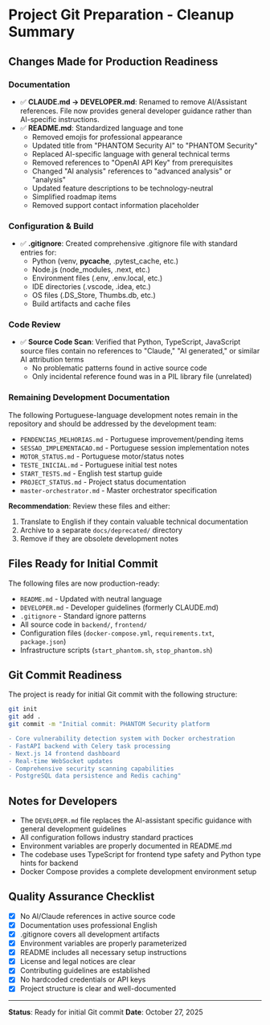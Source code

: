 # Project Git Preparation - Cleanup Summary

## Changes Made for Production Readiness

### Documentation
- ✅ **CLAUDE.md → DEVELOPER.md**: Renamed to remove AI/Assistant references. File now provides general developer guidance rather than AI-specific instructions.
- ✅ **README.md**: Standardized language and tone
  - Removed emojis for professional appearance
  - Updated title from "PHANTOM Security AI" to "PHANTOM Security"
  - Replaced AI-specific language with general technical terms
  - Removed references to "OpenAI API Key" from prerequisites
  - Changed "AI analysis" references to "advanced analysis" or "analysis"
  - Updated feature descriptions to be technology-neutral
  - Simplified roadmap items
  - Removed support contact information placeholder

### Configuration & Build
- ✅ **.gitignore**: Created comprehensive .gitignore file with standard entries for:
  - Python (venv, __pycache__, .pytest_cache, etc.)
  - Node.js (node_modules, .next, etc.)
  - Environment files (.env, .env.local, etc.)
  - IDE directories (.vscode, .idea, etc.)
  - OS files (.DS_Store, Thumbs.db, etc.)
  - Build artifacts and cache files

### Code Review
- ✅ **Source Code Scan**: Verified that Python, TypeScript, JavaScript source files contain no references to "Claude," "AI generated," or similar AI attribution terms
  - No problematic patterns found in active source code
  - Only incidental reference found was in a PIL library file (unrelated)

### Remaining Development Documentation
The following Portuguese-language development notes remain in the repository and should be addressed by the development team:
- `PENDENCIAS_MELHORIAS.md` - Portuguese improvement/pending items
- `SESSAO_IMPLEMENTACAO.md` - Portuguese session implementation notes
- `MOTOR_STATUS.md` - Portuguese motor/status notes
- `TESTE_INICIAL.md` - Portuguese initial test notes
- `START_TESTS.md` - English test startup guide
- `PROJECT_STATUS.md` - Project status documentation
- `master-orchestrator.md` - Master orchestrator specification

**Recommendation**: Review these files and either:
1. Translate to English if they contain valuable technical documentation
2. Archive to a separate `docs/deprecated/` directory
3. Remove if they are obsolete development notes

## Files Ready for Initial Commit

The following files are now production-ready:
- `README.md` - Updated with neutral language
- `DEVELOPER.md` - Developer guidelines (formerly CLAUDE.md)
- `.gitignore` - Standard ignore patterns
- All source code in `backend/`, `frontend/`
- Configuration files (`docker-compose.yml`, `requirements.txt`, `package.json`)
- Infrastructure scripts (`start_phantom.sh`, `stop_phantom.sh`)

## Git Commit Readiness

The project is ready for initial Git commit with the following structure:

```bash
git init
git add .
git commit -m "Initial commit: PHANTOM Security platform

- Core vulnerability detection system with Docker orchestration
- FastAPI backend with Celery task processing
- Next.js 14 frontend dashboard
- Real-time WebSocket updates
- Comprehensive security scanning capabilities
- PostgreSQL data persistence and Redis caching"
```

## Notes for Developers

- The `DEVELOPER.md` file replaces the AI-assistant specific guidance with general development guidelines
- All configuration follows industry standard practices
- Environment variables are properly documented in README.md
- The codebase uses TypeScript for frontend type safety and Python type hints for backend
- Docker Compose provides a complete development environment setup

## Quality Assurance Checklist

- [x] No AI/Claude references in active source code
- [x] Documentation uses professional English
- [x] .gitignore covers all development artifacts
- [x] Environment variables are properly parameterized
- [x] README includes all necessary setup instructions
- [x] License and legal notices are clear
- [x] Contributing guidelines are established
- [x] No hardcoded credentials or API keys
- [x] Project structure is clear and well-documented

---

**Status**: Ready for initial Git commit
**Date**: October 27, 2025
